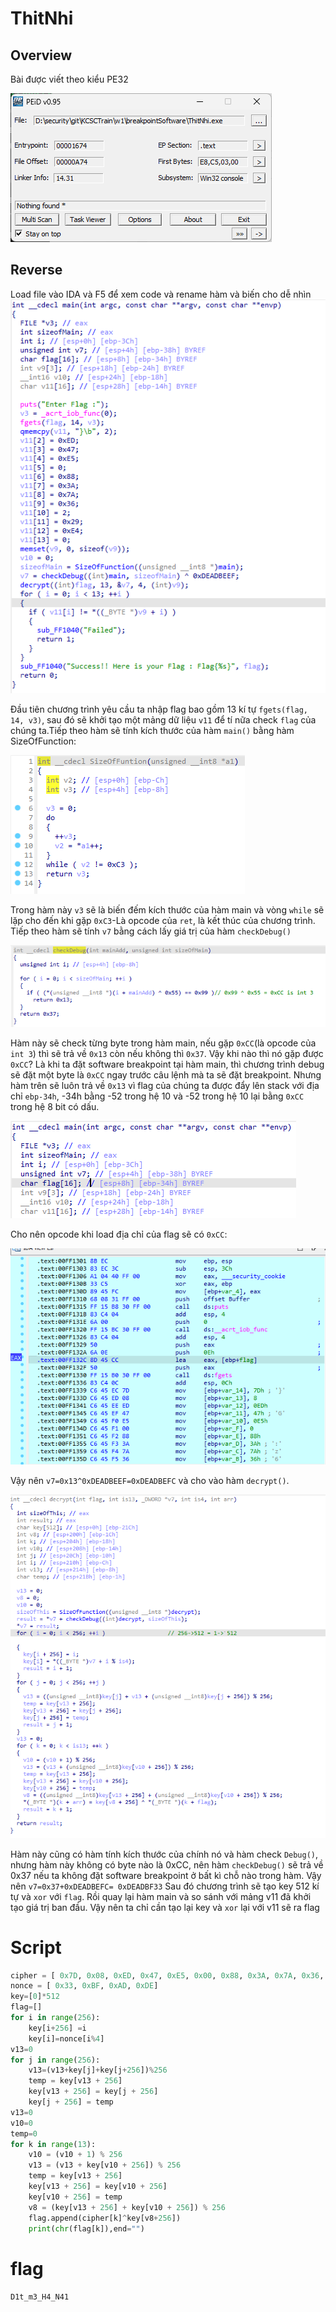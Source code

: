 # ThitNhi

## Overview
Bài được viết theo kiểu PE32

![PEid](./PEid.png)

## Reverse
Load file vào IDA và F5 để xem code và rename hàm và biến cho dễ nhìn
![main](./ida1.png)

Đầu tiên chương trình yêu cầu ta nhập flag bao gồm 13 kí tự `fgets(flag, 14, v3)`, sau đó sẽ khởi tạo một mảng dữ liệu `v11` để tí nữa check `flag` của chúng ta.Tiếp theo hàm sẽ tính kích thước của hàm `main()` bằng hàm SizeOfFunction:

![SizeOfFunction](./SizeOfFunction.png)

Trong hàm này `v3` sẽ là biến đếm kích thước của hàm main và vòng `while` sẽ lặp cho đến khi gặp `0xC3`-Là opcode của `ret`, là kết thúc của chương trình.
Tiếp theo hàm sẽ tính `v7` bằng cách lấy giá trị của hàm `checkDebug()`

![CheckDebug](./int3.png)

Hàm này sẽ check từng byte trong hàm main, nếu gặp `0xCC`(là opcode của `int 3`) thì sẽ trả về `0x13` còn nếu không thì `0x37`. Vậy khi nào thì nó gặp được `0xCC`? Là khi ta đặt software breakpoint tại hàm main, thì chương trình debug sẽ đặt một byte là `0xCC` ngay trước câu lệnh mà ta sẽ đặt breakpoint. 
Nhưng hàm trên sẽ luôn trả về `0x13` vì flag của chúng ta được đẩy lên stack với địa chỉ `ebp-34h`, -34h bằng -52 trong hệ 10 và -52 
trong hệ 10 lại bằng `0xCC` trong hệ 8 bit có dấu.

![flagDes](./flagDes.png)

Cho nên opcode khi load địa chỉ của flag sẽ có `0xCC`: 

![leacc](./leacc.png)

Vậy nên `v7=0x13^0xDEADBEEF=0xDEADBEFC` và cho vào hàm `decrypt()`.

![decrypt](./decrypt.png)

Hàm này cũng có hàm tính kích thước của chính nó và hàm check `Debug()`, nhưng hàm này không có byte nào là 0xCC, nên hàm `checkDebug()` sẽ trả về 0x37 nếu ta không đặt software breakpoint ở bất kì chỗ nào trong hàm. Vậy nên `v7=0x37+0xDEADBEFC= 0xDEADBF33`
Sau đó chương trình sẽ tạo key 512 kí tự và `xor` với `flag`. Rồi quay lại hàm main và so sánh với mảng v11 đã khởi tạo giá trị ban đầu. Vậy nên ta chỉ cần tạo lại key và `xor` lại với v11 sẽ ra flag
# Script
```python
cipher = [ 0x7D, 0x08, 0xED, 0x47, 0xE5, 0x00, 0x88, 0x3A, 0x7A, 0x36, 0x02, 0x29, 0xE4]
nonce = [ 0x33, 0xBF, 0xAD, 0xDE]
key=[0]*512
flag=[]
for i in range(256):
    key[i+256] =i
    key[i]=nonce[i%4]
v13=0
for j in range(256):
    v13=(v13+key[j]+key[j+256])%256
    temp = key[v13 + 256]
    key[v13 + 256] = key[j + 256]
    key[j + 256] = temp
v13=0
v10=0
temp=0
for k in range(13):
    v10 = (v10 + 1) % 256
    v13 = (v13 + key[v10 + 256]) % 256
    temp = key[v13 + 256]
    key[v13 + 256] = key[v10 + 256]
    key[v10 + 256] = temp
    v8 = (key[v13 + 256] + key[v10 + 256]) % 256
    flag.append(cipher[k]^key[v8+256])
    print(chr(flag[k]),end="")
```
# flag
`D1t_m3_H4_N41`